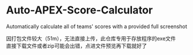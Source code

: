 # Auto-APEX-Score-Calculator
Automatically calculate all of teams' scores with a provided full screenshot
  
  因打包文件较大（51m），无法直接上传，此仓库专用于存放程序的exe文件  
  直接下载文件或者zip可能会出错，点进文件预览再下载就好了
